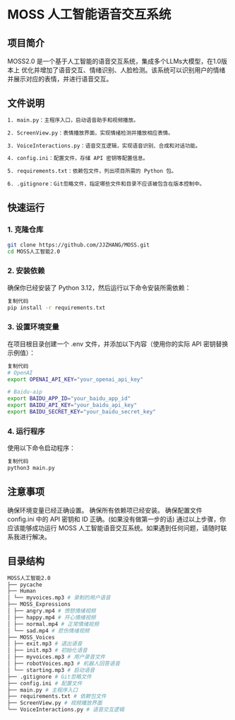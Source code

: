 # MOSS 人工智能语音交互系统

## 项目简介

MOSS2.0 是一个基于人工智能的语音交互系统，集成多个LLMs大模型，在1.0版本上 优化并增加了语音交互、情绪识别、人脸检测。该系统可以识别用户的情绪并展示对应的表情，并进行语音交互。

## 文件说明

```sh
1. main.py：主程序入口，启动语音助手和视频播放。

2. ScreenView.py：表情播放界面，实现情绪检测并播放相应表情。

3. VoiceInteractions.py：语音交互逻辑，实现语音识别、合成和对话功能。

4. config.ini：配置文件，存储 API 密钥等配置信息。

5. requirements.txt：依赖包文件，列出项目所需的 Python 包。

6. .gitignore：Git忽略文件，指定哪些文件和目录不应该被包含在版本控制中。
```


## 快速运行

### 1. 克隆仓库

```sh
git clone https://github.com/JJZHANG/MOSS.git
cd MOSS人工智能2.0
```

### 2. 安装依赖
确保你已经安装了 Python 3.12，然后运行以下命令安装所需依赖：

```sh
复制代码
pip install -r requirements.txt
```
### 3. 设置环境变量

在项目根目录创建一个 .env 文件，并添加以下内容（使用你的实际 API 密钥替换示例值）：

```sh
复制代码
# OpenAI
export OPENAI_API_KEY="your_openai_api_key"

# Baidu-aip
export BAIDU_APP_ID="your_baidu_app_id"
export BAIDU_API_KEY="your_baidu_api_key"
export BAIDU_SECRET_KEY="your_baidu_secret_key"
```

### 4. 运行程序

使用以下命令启动程序：

```sh
复制代码
python3 main.py
```

## 注意事项
确保环境变量已经正确设置。
确保所有依赖项已经安装。
确保配置文件 config.ini 中的 API 密钥和 ID 正确。(如果没有做第一步的话)
通过以上步骤，你应该能够成功运行 MOSS 人工智能语音交互系统。如果遇到任何问题，请随时联系我进行解决。



## 目录结构

```sh
MOSS人工智能2.0
├── pycache
├── Human
│ └── myvoices.mp3 # 录制的用户语音
├── MOSS_Expressions
│ ├── angry.mp4 # 愤怒情绪视频
│ ├── happy.mp4 # 开心情绪视频
│ ├── normal.mp4 # 正常情绪视频
│ └── sad.mp4 # 悲伤情绪视频
├── MOSS_Voices
│ ├── exit.mp3 # 退出语音
│ ├── init.mp3 # 初始化语音
│ ├── myvoices.mp3 # 用户录音文件
│ ├── robotVoices.mp3 # 机器人回答语音
│ └── starting.mp3 # 启动语音
├── .gitignore # Git忽略文件
├── config.ini # 配置文件
├── main.py # 主程序入口
├── requirements.txt # 依赖包文件
├── ScreenView.py # 视频播放界面
└── VoiceInteractions.py # 语音交互逻辑
```